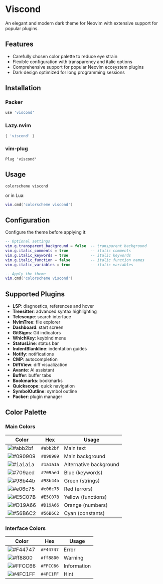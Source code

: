 # Viscond

An elegant and modern dark theme for Neovim with extensive support for popular plugins.

## Features

- Carefully chosen color palette to reduce eye strain
- Flexible configuration with transparency and italic options
- Comprehensive support for popular Neovim ecosystem plugins
- Dark design optimized for long programming sessions

## Installation

### Packer

```lua
use 'viscond'
```

### Lazy.nvim

```lua
{ 'viscond' }
```

### vim-plug

```vim
Plug 'viscond'
```

## Usage

```vim
colorscheme viscond
```

or in Lua:

```lua
vim.cmd('colorscheme viscond')
```

## Configuration

Configure the theme before applying it:

```lua
-- Optional settings
vim.g.transparent_background = false  -- transparent background
vim.g.italic_comments = true          -- italic comments
vim.g.italic_keywords = true          -- italic keywords
vim.g.italic_function = false         -- italic function names
vim.g.italic_variables = true         -- italic variables

-- Apply the theme
vim.cmd('colorscheme viscond')
```

## Supported Plugins

- **LSP**: diagnostics, references and hover
- **Treesitter**: advanced syntax highlighting
- **Telescope**: search interface
- **NvimTree**: file explorer
- **Dashboard**: start screen
- **GitSigns**: Git indicators
- **WhichKey**: keybind menu
- **StatusLine**: status bar
- **IndentBlankline**: indentation guides
- **Notify**: notifications
- **CMP**: autocompletion
- **DiffView**: diff visualization
- **Avante**: AI assistant
- **Buffer**: buffer tabs
- **Bookmarks**: bookmarks
- **Quickscope**: quick navigation
- **SymbolOutline**: symbol outline
- **Packer**: plugin manager

## Color Palette

### Main Colors

| Color                                                | Hex       | Usage                  |
| ---------------------------------------------------- | --------- | ---------------------- |
| ![#abb2bf](https://placehold.co/16x16/abb2bf/abb2bf) | `#abb2bf` | Main text              |
| ![#090909](https://placehold.co/16x16/090909/090909) | `#090909` | Main background        |
| ![#1a1a1a](https://placehold.co/16x16/1a1a1a/1a1a1a) | `#1a1a1a` | Alternative background |
| ![#709aed](https://placehold.co/16x16/709aed/709aed) | `#709aed` | Blue (keywords)        |
| ![#98b44b](https://placehold.co/16x16/98b44b/98b44b) | `#98b44b` | Green (strings)        |
| ![#e06c75](https://placehold.co/16x16/e06c75/e06c75) | `#e06c75` | Red (errors)           |
| ![#E5C07B](https://placehold.co/16x16/E5C07B/E5C07B) | `#E5C07B` | Yellow (functions)     |
| ![#D19A66](https://placehold.co/16x16/D19A66/D19A66) | `#D19A66` | Orange (numbers)       |
| ![#56B6C2](https://placehold.co/16x16/56B6C2/56B6C2) | `#56B6C2` | Cyan (constants)       |

### Interface Colors

| Color                                                | Hex       | Usage       |
| ---------------------------------------------------- | --------- | ----------- |
| ![#F44747](https://placehold.co/16x16/F44747/F44747) | `#F44747` | Error       |
| ![#ff8800](https://placehold.co/16x16/ff8800/ff8800) | `#ff8800` | Warning     |
| ![#FFCC66](https://placehold.co/16x16/FFCC66/FFCC66) | `#FFCC66` | Information |
| ![#4FC1FF](https://placehold.co/16x16/4FC1FF/4FC1FF) | `#4FC1FF` | Hint        |

